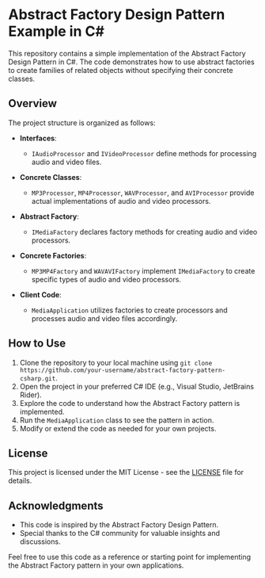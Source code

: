 # Abstract Factory Design Pattern Example in C#

This repository contains a simple implementation of the Abstract Factory Design Pattern in C#. The code demonstrates how to use abstract factories to create families of related objects without specifying their concrete classes.

## Overview

The project structure is organized as follows:

- **Interfaces**:
  - `IAudioProcessor` and `IVideoProcessor` define methods for processing audio and video files.

- **Concrete Classes**:
  - `MP3Processor`, `MP4Processor`, `WAVProcessor`, and `AVIProcessor` provide actual implementations of audio and video processors.

- **Abstract Factory**:
  - `IMediaFactory` declares factory methods for creating audio and video processors.

- **Concrete Factories**:
  - `MP3MP4Factory` and `WAVAVIFactory` implement `IMediaFactory` to create specific types of audio and video processors.

- **Client Code**:
  - `MediaApplication` utilizes factories to create processors and processes audio and video files accordingly.

## How to Use

1. Clone the repository to your local machine using `git clone https://github.com/your-username/abstract-factory-pattern-csharp.git`.
2. Open the project in your preferred C# IDE (e.g., Visual Studio, JetBrains Rider).
3. Explore the code to understand how the Abstract Factory pattern is implemented.
4. Run the `MediaApplication` class to see the pattern in action.
5. Modify or extend the code as needed for your own projects.

## License

This project is licensed under the MIT License - see the [LICENSE](LICENSE) file for details.

## Acknowledgments

- This code is inspired by the Abstract Factory Design Pattern.
- Special thanks to the C# community for valuable insights and discussions.

Feel free to use this code as a reference or starting point for implementing the Abstract Factory pattern in your own applications.
